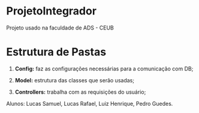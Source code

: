 # ProjetoIntegrador
Projeto usado na faculdade de ADS - CEUB

# Estrutura de Pastas
1. **Config:** faz as configurações necessárias para a comunicação com DB;

2. **Model:** estrutura das classes que serão usadas;

3. **Controllers:** trabalha com as requisições do usuário;



Alunos: Lucas Samuel, Lucas Rafael, Luiz Henrique, Pedro Guedes.